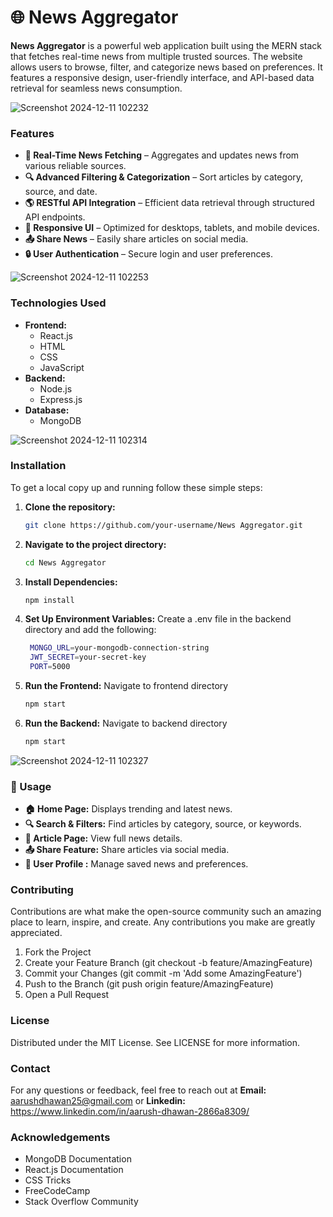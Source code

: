 # 🌐 News Aggregator
**News Aggregator** is a powerful web application built using the MERN stack that fetches real-time news from multiple trusted sources. The website allows users to browse, filter, and categorize news based on preferences. It features a responsive design, user-friendly interface, and API-based data retrieval for seamless news consumption.

![Screenshot 2024-12-11 102232](https://github.com/user-attachments/assets/19493004-1da0-4aea-848c-8dedd67afbad)


### Features
- **📡 Real-Time News Fetching** – Aggregates and updates news from various reliable sources.
- **🔍 Advanced Filtering & Categorization** – Sort articles by category, source, and date.
- **🌎 RESTful API Integration** – Efficient data retrieval through structured API endpoints.
- **📱 Responsive UI** – Optimized for desktops, tablets, and mobile devices.
- **📤 Share News** – Easily share articles on social media.
- **🔒 User Authentication** – Secure login and user preferences.

![Screenshot 2024-12-11 102253](https://github.com/user-attachments/assets/57c4add8-023b-4b45-9871-9c59b413d0a9)


### Technologies Used
- **Frontend:**
  - React.js
  - HTML
  - CSS
  - JavaScript
- **Backend:**
  - Node.js
  - Express.js
- **Database:**
  - MongoDB
 
 ![Screenshot 2024-12-11 102314](https://github.com/user-attachments/assets/25e527c1-4af3-46c9-8317-ec575dabfd8d)


### Installation

To get a local copy up and running follow these simple steps:

1. **Clone the repository:**
   ```bash
   git clone https://github.com/your-username/News Aggregator.git
   
2. **Navigate to the project directory:**
   ```bash
   cd News Aggregator
   
3. **Install Dependencies:**
   ```bash
   npm install
   
4. **Set Up Environment Variables:**
   Create a .env file in the backend directory and add the following:
   ```bash
    MONGO_URL=your-mongodb-connection-string
    JWT_SECRET=your-secret-key
    PORT=5000

6. **Run the Frontend:**
   Navigate to frontend directory
   ```bash
   npm start
   
7. **Run the Backend:**
   Navigate to backend directory
   ```bash
   npm start

![Screenshot 2024-12-11 102327](https://github.com/user-attachments/assets/96589e0e-ca33-4d43-bfec-6bc260bfe46c)

  
### 🎯 Usage
- **🏠 Home Page:** Displays trending and latest news.
- **🔍 Search & Filters:** Find articles by category, source, or keywords.
- **📜 Article Page:** View full news details.
- **📤 Share Feature:** Share articles via social media.
- **👤 User Profile :** Manage saved news and preferences.

### Contributing
Contributions are what make the open-source community such an amazing place to learn, inspire, and create. Any contributions you make are greatly appreciated.

1. Fork the Project
2. Create your Feature Branch (git checkout -b feature/AmazingFeature)
3. Commit your Changes (git commit -m 'Add some AmazingFeature')
4. Push to the Branch (git push origin feature/AmazingFeature)
5. Open a Pull Request

### License
Distributed under the MIT License. See LICENSE for more information.

### Contact
For any questions or feedback, feel free to reach out at **Email:** aarushdhawan25@gmail.com or **Linkedin:** https://www.linkedin.com/in/aarush-dhawan-2866a8309/

### Acknowledgements
- MongoDB Documentation
- React.js Documentation
- CSS Tricks
- FreeCodeCamp
- Stack Overflow Community
